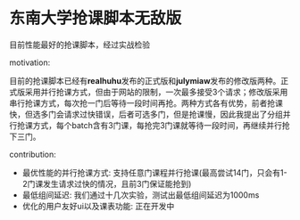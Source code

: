 # 东南大学抢课脚本无敌版
目前性能最好的抢课脚本，经过实战检验

motivation: 

目前的抢课脚本已经有**realhuhu**发布的正式版和**julymiaw**发布的修改版两种。正式版采用并行抢课方式，但由于网站的限制，一次最多接受3个请求；修改版采用串行抢课方式，每次抢一门后等待一段时间再抢。两种方式各有优势，前者抢课快，但选多门会请求过快错误，后者可选多门，但是抢课慢，因此我提出了分组并行抢课方式，每个batch含有3门课，每抢完3门课就等待一段时间，再继续并行抢下三门。


contribution:
- 最优性能的并行抢课方式: 支持任意门课程并行抢课(最高尝试14门，只会有1-2门课发生请求过快的情况，且前3门保证能抢到)
- 最低组间延迟: 我们通过十几次实验，测试出最低组间延迟为1000ms
- 优化的用户友好ui以及课表功能: 正在开发中
